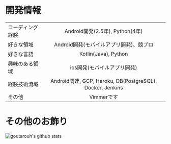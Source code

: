 
# 開発情報

|  |  |
|:---|:---:|
|コーディング経験|Android開発(2.5年), Python(4年)|
|好きな領域|Android開発(モバイルアプリ開発)、競プロ|
|好きな言語|Kotlin(Java), Python|
|興味のある領域|ios開発(モバイルアプリ開発)|
|経験技術流域| Android関連, GCP, Heroku, DB(PostgreSQL), Docker, Jenkins|
|その他|Vimmerです|


# その他のお飾り
![goutarouh's github stats](https://github-readme-stats.vercel.app/api?username=goutarouh)
